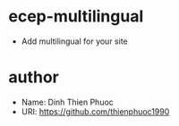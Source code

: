 # ecep-multilingual
- Add multilingual for your site
# author
- Name: Dinh Thien Phuoc
- URI: https://github.com/thienphuoc1990